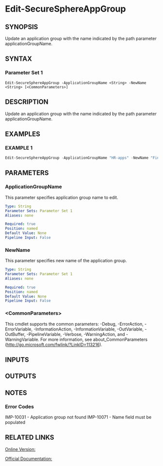 ﻿# Edit-SecureSphereAppGroup

## SYNOPSIS
Update an application group with the name indicated by the path parameter applicationGroupName.

## SYNTAX

### Parameter Set 1
```
Edit-SecureSphereAppGroup -ApplicationGroupName <String> -NewName <String> [<CommonParameters>]
```

## DESCRIPTION
Update an application group with the name indicated by the path parameter applicationGroupName.

## EXAMPLES

### EXAMPLE 1

```powershell
Edit-SecureSphereAppGroup -ApplicationGroupName "HR-apps" -NewName "Finance-Lvl3apps"
```

## PARAMETERS

### ApplicationGroupName
This parameter specifies application group name to edit.

```yaml
Type: String
Parameter Sets: Parameter Set 1
Aliases: none

Required: true
Position: named
Default Value: None
Pipeline Input: False
```

### NewName
This parameter specifies new name of the application group.

```yaml
Type: String
Parameter Sets: Parameter Set 1
Aliases: none

Required: true
Position: named
Default Value: None
Pipeline Input: False
```

### \<CommonParameters\>
This cmdlet supports the common parameters: -Debug, -ErrorAction, -ErrorVariable, -InformationAction, -InformationVariable, -OutVariable, -OutBuffer, -PipelineVariable, -Verbose, -WarningAction, and -WarningVariable. For more information, see about_CommonParameters (http://go.microsoft.com/fwlink/?LinkID=113216).

## INPUTS

## OUTPUTS

## NOTES

### Error Codes
IMP-10031 - Application group not found
IMP-10071 - Name field must be populated

## RELATED LINKS

[Online Version:](https://github.com/akshinmustafayev/Documentation/MD)

[Official Documentation:](https://docs.imperva.com/bundle/v13.6-api-reference-guide/page/61714.htm)



